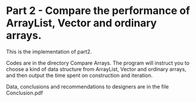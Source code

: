 # Part 2 - Compare the performance of ArrayList, Vector and ordinary arrays.

This is the implementation of part2.

Codes are in the directory Compare Arrays. The program will instruct you to choose a kind of data structure from ArrayList, Vector and ordinary arrays, and then output the time spent on construction and iteration.

Data, conclusions and recommendations to designers are in the file Conclusion.pdf
